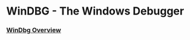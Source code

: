 # WinDBG - The Windows Debugger 

### [WinDbg Overview](https://learn.microsoft.com/en-us/windows-hardware/drivers/debuggercmds/windbg-overview)

